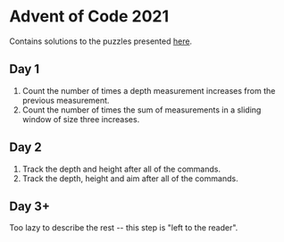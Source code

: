 # Advent of Code 2021

Contains solutions to the puzzles presented [here](https://adventofcode.com/2021).

## Day 1

1. Count the number of times a depth measurement increases from the previous measurement.
2. Count the number of times the sum of measurements in a sliding window of size three increases.

## Day 2

1. Track the depth and height after all of the commands.
2. Track the depth, height and aim after all of the commands.

## Day 3+

Too lazy to describe the rest -- this step is "left to the reader".
